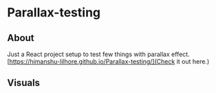 # Parallax-testing

## About
Just a React project setup to test few things with parallax effect.  
[https://himanshu-lilhore.github.io/Parallax-testing/](Check it out here.)

## Visuals
